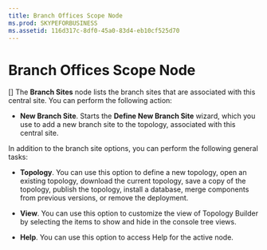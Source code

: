 ```yaml
---
title: Branch Offices Scope Node
ms.prod: SKYPEFORBUSINESS
ms.assetid: 116d317c-8df0-45a0-83d4-eb10cf525d70
---
```



# Branch Offices Scope Node
[]
The **Branch Sites** node lists the branch sites that are associated with this central site. You can perform the following action:
  
    
    


- **New Branch Site**. Starts the **Define New Branch Site** wizard, which you use to add a new branch site to the topology, associated with this central site.
    
  

In addition to the branch site options, you can perform the following general tasks:
  
    
    


- **Topology**. You can use this option to define a new topology, open an existing topology, download the current topology, save a copy of the topology, publish the topology, install a database, merge components from previous versions, or remove the deployment.
    
  
- **View**. You can use this option to customize the view of Topology Builder by selecting the items to show and hide in the console tree views.
    
  
- **Help**. You can use this option to access Help for the active node.
    
  

